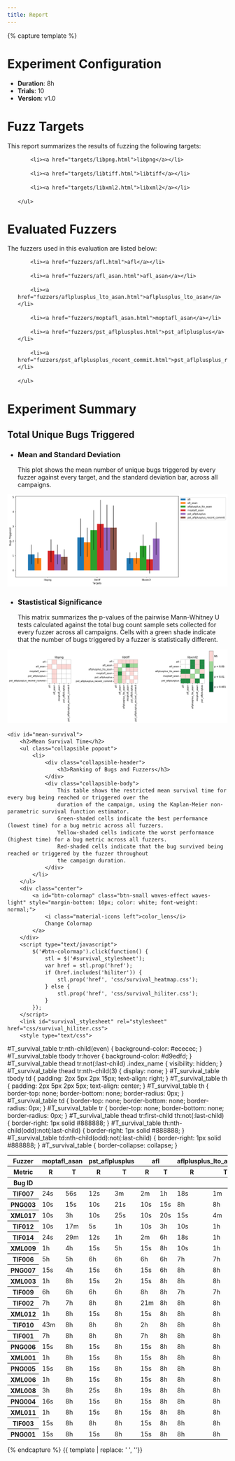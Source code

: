 ```yaml
---
title: Report
---
```



{% capture template %}



<div class="section">
    <h1>Experiment Configuration</h1>
    <ul class="browser-default">
        <li><b>Duration</b>: 8h</li>
        <li><b>Trials</b>: 10</li>
        <li><b>Version</b>: v1.0</li>
    </ul>
</div>
<div class="section">
    <h1>Fuzz Targets</h1>
    <p>This report summarizes the results of fuzzing the following targets:</p>
    <ul id="target-list" class="browser-default">
        
        <li><a href="targets/libpng.html">libpng</a></li>
        
        <li><a href="targets/libtiff.html">libtiff</a></li>
        
        <li><a href="targets/libxml2.html">libxml2</a></li>
        
    </ul>
</div>

<div class="section">
    <h1>Evaluated Fuzzers</h1>
    <p>The fuzzers used in this evaluation are listed below:</p>
    <ul id="fuzzer-list" class="browser-default">
        
        <li><a href="fuzzers/afl.html">afl</a></li>
        
        <li><a href="fuzzers/afl_asan.html">afl_asan</a></li>
        
        <li><a href="fuzzers/aflplusplus_lto_asan.html">aflplusplus_lto_asan</a></li>
        
        <li><a href="fuzzers/moptafl_asan.html">moptafl_asan</a></li>
        
        <li><a href="fuzzers/pst_aflplusplus.html">pst_aflplusplus</a></li>
        
        <li><a href="fuzzers/pst_aflplusplus_recent_commit.html">pst_aflplusplus_recent_commit</a></li>
        
    </ul>
</div>

<!--
EXPERIMENT PARAMETERS WILL BE LISTED HERE
-->

<div class="section">
    <h1>Experiment Summary</h1>
    <div id="bugs-triggered">
        <h2>Total Unique Bugs Triggered</h2>
        <ul class="collapsible popout">
            <li>
                <div class="collapsible-header">
                    <h3>Mean and Standard Deviation</h3>
                </div>
                <div class="collapsible-body">
                    This plot shows the mean number of unique bugs triggered by every fuzzer against every target,
                    and the standard deviation bar, across all campaigns.
                </div>
            </li>
        </ul>
        <img class="materialboxed responsive-img" src="plot/summary_unique_bugs.svg">
        <ul class="collapsible popout">
            <li>
                <div class="collapsible-header">
                    <h3>Stastistical Significance</h3>
                </div>
                <div class="collapsible-body">
                    This matrix summarizes the p-values of the pairwise Mann-Whitney U tests calculated against the
                    total bug count sample sets collected for every fuzzer across all campaigns. Cells with a green
                    shade indicate that the number of bugs triggered by a fuzzer is statistically different.
                </div>
            </li>
        </ul>
        <img class="materialboxed responsive-img" src="plot/summary_signplot.svg">
    </div>

    <div id="mean-survival">
        <h2>Mean Survival Time</h2>
        <ul class="collapsible popout">
            <li>
                <div class="collapsible-header">
                    <h3>Ranking of Bugs and Fuzzers</h3>
                </div>
                <div class="collapsible-body">
                    This table shows the restricted mean survival time for every bug being reached or triggered over the
                    duration of the campaign, using the Kaplan-Meier non-parametric survival function estimator.
                    Green-shaded cells indicate the best performance (lowest time) for a bug metric across all fuzzers.
                    Yellow-shaded cells indicate the worst performance (highest time) for a bug metric across all fuzzers.
                    Red-shaded cells indicate that the bug survived being reached or triggered by the fuzzer throughout
                    the campaign duration.
                </div>
            </li>
        </ul>
        <div class="center">
            <a id="btn-colormap" class="btn-small waves-effect waves-light" style="margin-bottom: 10px; color: white; font-weight: normal;">
                <i class="material-icons left">color_lens</i>
                Change Colormap
            </a>
        </div>
        <script type="text/javascript">
            $('#btn-colormap').click(function() {
                stl = $('#survival_stylesheet');
                var href = stl.prop('href');
                if (href.includes('hiliter')) {
                    stl.prop('href', 'css/survival_heatmap.css');
                } else {
                    stl.prop('href', 'css/survival_hiliter.css');
                }
            });
        </script>
        <link id="survival_stylesheet" rel="stylesheet" href="css/survival_hiliter.css">
        <style type="text/css">
#T_survival_table tr:nth-child(even) {
  background-color: #ececec;
}
#T_survival_table tbody tr:hover {
  background-color: #d9edfd;
}
#T_survival_table thead tr:not(:last-child) .index_name {
  visibility: hidden;
}
#T_survival_table thead tr:nth-child(3) {
  display: none;
}
#T_survival_table tbody td {
  padding: 2px 5px 2px 15px;
  text-align: right;
}
#T_survival_table th {
  padding: 2px 5px 2px 5px;
  text-align: center;
}
#T_survival_table th {
  border-top: none;
  border-bottom: none;
  border-radius: 0px;
}
#T_survival_table  td {
  border-top: none;
  border-bottom: none;
  border-radius: 0px;
}
#T_survival_table  tr {
  border-top: none;
  border-bottom: none;
  border-radius: 0px;
}
#T_survival_table thead tr:first-child th:not(:last-child) {
  border-right: 1px solid #888888;
}
#T_survival_table  th:nth-child(odd):not(:last-child) {
  border-right: 1px solid #888888;
}
#T_survival_table  td:nth-child(odd):not(:last-child) {
  border-right: 1px solid #888888;
}
#T_survival_table  {
  border-collapse: collapse;
}
</style>
<table id="T_survival_table">
  <thead>
    <tr>
      <th class="index_name level0" >Fuzzer</th>
      <th id="T_survival_table_level0_col0" class="col_heading level0 col0" colspan="2">moptafl_asan</th>
      <th id="T_survival_table_level0_col2" class="col_heading level0 col2" colspan="2">pst_aflplusplus</th>
      <th id="T_survival_table_level0_col4" class="col_heading level0 col4" colspan="2">afl</th>
      <th id="T_survival_table_level0_col6" class="col_heading level0 col6" colspan="2">aflplusplus_lto_asan</th>
      <th id="T_survival_table_level0_col8" class="col_heading level0 col8" colspan="2">pst_aflplusplus_recent_commit</th>
      <th id="T_survival_table_level0_col10" class="col_heading level0 col10" colspan="2">afl_asan</th>
    </tr>
    <tr>
      <th class="index_name level1" >Metric</th>
      <th id="T_survival_table_level1_col0" class="col_heading level1 col0" >R</th>
      <th id="T_survival_table_level1_col1" class="col_heading level1 col1" >T</th>
      <th id="T_survival_table_level1_col2" class="col_heading level1 col2" >R</th>
      <th id="T_survival_table_level1_col3" class="col_heading level1 col3" >T</th>
      <th id="T_survival_table_level1_col4" class="col_heading level1 col4" >R</th>
      <th id="T_survival_table_level1_col5" class="col_heading level1 col5" >T</th>
      <th id="T_survival_table_level1_col6" class="col_heading level1 col6" >R</th>
      <th id="T_survival_table_level1_col7" class="col_heading level1 col7" >T</th>
      <th id="T_survival_table_level1_col8" class="col_heading level1 col8" >R</th>
      <th id="T_survival_table_level1_col9" class="col_heading level1 col9" >T</th>
      <th id="T_survival_table_level1_col10" class="col_heading level1 col10" >R</th>
      <th id="T_survival_table_level1_col11" class="col_heading level1 col11" >T</th>
    </tr>
    <tr>
      <th class="index_name level0" >Bug ID</th>
      <th class="blank col0" >&nbsp;</th>
      <th class="blank col1" >&nbsp;</th>
      <th class="blank col2" >&nbsp;</th>
      <th class="blank col3" >&nbsp;</th>
      <th class="blank col4" >&nbsp;</th>
      <th class="blank col5" >&nbsp;</th>
      <th class="blank col6" >&nbsp;</th>
      <th class="blank col7" >&nbsp;</th>
      <th class="blank col8" >&nbsp;</th>
      <th class="blank col9" >&nbsp;</th>
      <th class="blank col10" >&nbsp;</th>
      <th class="blank col11" >&nbsp;</th>
    </tr>
  </thead>
  <tbody>
    <tr>
      <th id="T_survival_table_level0_row0" class="row_heading level0 row0" >TIF007</th>
      <td id="T_survival_table_row0_col0" class="data row0 col0" >24s</td>
      <td id="T_survival_table_row0_col1" class="data row0 col1" >56s</td>
      <td id="T_survival_table_row0_col2" class="data row0 col2" >12s</td>
      <td id="T_survival_table_row0_col3" class="data row0 col3" >3m</td>
      <td id="T_survival_table_row0_col4" class="data row0 col4" >2m</td>
      <td id="T_survival_table_row0_col5" class="data row0 col5" >1h</td>
      <td id="T_survival_table_row0_col6" class="data row0 col6" >18s</td>
      <td id="T_survival_table_row0_col7" class="data row0 col7" >1m</td>
      <td id="T_survival_table_row0_col8" class="data row0 col8" >10s</td>
      <td id="T_survival_table_row0_col9" class="data row0 col9" >5m</td>
      <td id="T_survival_table_row0_col10" class="data row0 col10" >2m</td>
      <td id="T_survival_table_row0_col11" class="data row0 col11" >1h</td>
    </tr>
    <tr>
      <th id="T_survival_table_level0_row1" class="row_heading level0 row1" >PNG003</th>
      <td id="T_survival_table_row1_col0" class="data row1 col0" >10s</td>
      <td id="T_survival_table_row1_col1" class="data row1 col1" >15s</td>
      <td id="T_survival_table_row1_col2" class="data row1 col2" >10s</td>
      <td id="T_survival_table_row1_col3" class="data row1 col3" >21s</td>
      <td id="T_survival_table_row1_col4" class="data row1 col4" >10s</td>
      <td id="T_survival_table_row1_col5" class="data row1 col5" >15s</td>
      <td id="T_survival_table_row1_col6" class="data row1 col6" >8h</td>
      <td id="T_survival_table_row1_col7" class="data row1 col7" >8h</td>
      <td id="T_survival_table_row1_col8" class="data row1 col8" >10s</td>
      <td id="T_survival_table_row1_col9" class="data row1 col9" >34s</td>
      <td id="T_survival_table_row1_col10" class="data row1 col10" >10s</td>
      <td id="T_survival_table_row1_col11" class="data row1 col11" >15s</td>
    </tr>
    <tr>
      <th id="T_survival_table_level0_row2" class="row_heading level0 row2" >XML017</th>
      <td id="T_survival_table_row2_col0" class="data row2 col0" >10s</td>
      <td id="T_survival_table_row2_col1" class="data row2 col1" >3h</td>
      <td id="T_survival_table_row2_col2" class="data row2 col2" >10s</td>
      <td id="T_survival_table_row2_col3" class="data row2 col3" >25s</td>
      <td id="T_survival_table_row2_col4" class="data row2 col4" >10s</td>
      <td id="T_survival_table_row2_col5" class="data row2 col5" >20s</td>
      <td id="T_survival_table_row2_col6" class="data row2 col6" >15s</td>
      <td id="T_survival_table_row2_col7" class="data row2 col7" >4m</td>
      <td id="T_survival_table_row2_col8" class="data row2 col8" >8h</td>
      <td id="T_survival_table_row2_col9" class="data row2 col9" >8h</td>
      <td id="T_survival_table_row2_col10" class="data row2 col10" >10s</td>
      <td id="T_survival_table_row2_col11" class="data row2 col11" >20s</td>
    </tr>
    <tr>
      <th id="T_survival_table_level0_row3" class="row_heading level0 row3" >TIF012</th>
      <td id="T_survival_table_row3_col0" class="data row3 col0" >10s</td>
      <td id="T_survival_table_row3_col1" class="data row3 col1" >17m</td>
      <td id="T_survival_table_row3_col2" class="data row3 col2" >5s</td>
      <td id="T_survival_table_row3_col3" class="data row3 col3" >1h</td>
      <td id="T_survival_table_row3_col4" class="data row3 col4" >10s</td>
      <td id="T_survival_table_row3_col5" class="data row3 col5" >3h</td>
      <td id="T_survival_table_row3_col6" class="data row3 col6" >10s</td>
      <td id="T_survival_table_row3_col7" class="data row3 col7" >1h</td>
      <td id="T_survival_table_row3_col8" class="data row3 col8" >5s</td>
      <td id="T_survival_table_row3_col9" class="data row3 col9" >2h</td>
      <td id="T_survival_table_row3_col10" class="data row3 col10" >10s</td>
      <td id="T_survival_table_row3_col11" class="data row3 col11" >4h</td>
    </tr>
    <tr>
      <th id="T_survival_table_level0_row4" class="row_heading level0 row4" >TIF014</th>
      <td id="T_survival_table_row4_col0" class="data row4 col0" >24s</td>
      <td id="T_survival_table_row4_col1" class="data row4 col1" >29m</td>
      <td id="T_survival_table_row4_col2" class="data row4 col2" >12s</td>
      <td id="T_survival_table_row4_col3" class="data row4 col3" >1h</td>
      <td id="T_survival_table_row4_col4" class="data row4 col4" >2m</td>
      <td id="T_survival_table_row4_col5" class="data row4 col5" >6h</td>
      <td id="T_survival_table_row4_col6" class="data row4 col6" >18s</td>
      <td id="T_survival_table_row4_col7" class="data row4 col7" >1h</td>
      <td id="T_survival_table_row4_col8" class="data row4 col8" >10s</td>
      <td id="T_survival_table_row4_col9" class="data row4 col9" >1h</td>
      <td id="T_survival_table_row4_col10" class="data row4 col10" >2m</td>
      <td id="T_survival_table_row4_col11" class="data row4 col11" >7h</td>
    </tr>
    <tr>
      <th id="T_survival_table_level0_row5" class="row_heading level0 row5" >XML009</th>
      <td id="T_survival_table_row5_col0" class="data row5 col0" >1h</td>
      <td id="T_survival_table_row5_col1" class="data row5 col1" >4h</td>
      <td id="T_survival_table_row5_col2" class="data row5 col2" >15s</td>
      <td id="T_survival_table_row5_col3" class="data row5 col3" >5h</td>
      <td id="T_survival_table_row5_col4" class="data row5 col4" >15s</td>
      <td id="T_survival_table_row5_col5" class="data row5 col5" >8h</td>
      <td id="T_survival_table_row5_col6" class="data row5 col6" >10s</td>
      <td id="T_survival_table_row5_col7" class="data row5 col7" >1h</td>
      <td id="T_survival_table_row5_col8" class="data row5 col8" >8h</td>
      <td id="T_survival_table_row5_col9" class="data row5 col9" >8h</td>
      <td id="T_survival_table_row5_col10" class="data row5 col10" >15s</td>
      <td id="T_survival_table_row5_col11" class="data row5 col11" >8h</td>
    </tr>
    <tr>
      <th id="T_survival_table_level0_row6" class="row_heading level0 row6" >TIF006</th>
      <td id="T_survival_table_row6_col0" class="data row6 col0" >5h</td>
      <td id="T_survival_table_row6_col1" class="data row6 col1" >5h</td>
      <td id="T_survival_table_row6_col2" class="data row6 col2" >6h</td>
      <td id="T_survival_table_row6_col3" class="data row6 col3" >6h</td>
      <td id="T_survival_table_row6_col4" class="data row6 col4" >6h</td>
      <td id="T_survival_table_row6_col5" class="data row6 col5" >6h</td>
      <td id="T_survival_table_row6_col6" class="data row6 col6" >7h</td>
      <td id="T_survival_table_row6_col7" class="data row6 col7" >7h</td>
      <td id="T_survival_table_row6_col8" class="data row6 col8" >6h</td>
      <td id="T_survival_table_row6_col9" class="data row6 col9" >6h</td>
      <td id="T_survival_table_row6_col10" class="data row6 col10" >8h</td>
      <td id="T_survival_table_row6_col11" class="data row6 col11" >8h</td>
    </tr>
    <tr>
      <th id="T_survival_table_level0_row7" class="row_heading level0 row7" >PNG007</th>
      <td id="T_survival_table_row7_col0" class="data row7 col0" >15s</td>
      <td id="T_survival_table_row7_col1" class="data row7 col1" >4h</td>
      <td id="T_survival_table_row7_col2" class="data row7 col2" >15s</td>
      <td id="T_survival_table_row7_col3" class="data row7 col3" >6h</td>
      <td id="T_survival_table_row7_col4" class="data row7 col4" >15s</td>
      <td id="T_survival_table_row7_col5" class="data row7 col5" >6h</td>
      <td id="T_survival_table_row7_col6" class="data row7 col6" >8h</td>
      <td id="T_survival_table_row7_col7" class="data row7 col7" >8h</td>
      <td id="T_survival_table_row7_col8" class="data row7 col8" >15s</td>
      <td id="T_survival_table_row7_col9" class="data row7 col9" >7h</td>
      <td id="T_survival_table_row7_col10" class="data row7 col10" >15s</td>
      <td id="T_survival_table_row7_col11" class="data row7 col11" >8h</td>
    </tr>
    <tr>
      <th id="T_survival_table_level0_row8" class="row_heading level0 row8" >XML003</th>
      <td id="T_survival_table_row8_col0" class="data row8 col0" >1h</td>
      <td id="T_survival_table_row8_col1" class="data row8 col1" >8h</td>
      <td id="T_survival_table_row8_col2" class="data row8 col2" >15s</td>
      <td id="T_survival_table_row8_col3" class="data row8 col3" >2h</td>
      <td id="T_survival_table_row8_col4" class="data row8 col4" >15s</td>
      <td id="T_survival_table_row8_col5" class="data row8 col5" >8h</td>
      <td id="T_survival_table_row8_col6" class="data row8 col6" >8h</td>
      <td id="T_survival_table_row8_col7" class="data row8 col7" >8h</td>
      <td id="T_survival_table_row8_col8" class="data row8 col8" >8h</td>
      <td id="T_survival_table_row8_col9" class="data row8 col9" >8h</td>
      <td id="T_survival_table_row8_col10" class="data row8 col10" >15s</td>
      <td id="T_survival_table_row8_col11" class="data row8 col11" >8h</td>
    </tr>
    <tr>
      <th id="T_survival_table_level0_row9" class="row_heading level0 row9" >TIF009</th>
      <td id="T_survival_table_row9_col0" class="data row9 col0" >6h</td>
      <td id="T_survival_table_row9_col1" class="data row9 col1" >6h</td>
      <td id="T_survival_table_row9_col2" class="data row9 col2" >6h</td>
      <td id="T_survival_table_row9_col3" class="data row9 col3" >6h</td>
      <td id="T_survival_table_row9_col4" class="data row9 col4" >8h</td>
      <td id="T_survival_table_row9_col5" class="data row9 col5" >8h</td>
      <td id="T_survival_table_row9_col6" class="data row9 col6" >7h</td>
      <td id="T_survival_table_row9_col7" class="data row9 col7" >7h</td>
      <td id="T_survival_table_row9_col8" class="data row9 col8" >7h</td>
      <td id="T_survival_table_row9_col9" class="data row9 col9" >7h</td>
      <td id="T_survival_table_row9_col10" class="data row9 col10" >8h</td>
      <td id="T_survival_table_row9_col11" class="data row9 col11" >8h</td>
    </tr>
    <tr>
      <th id="T_survival_table_level0_row10" class="row_heading level0 row10" >TIF002</th>
      <td id="T_survival_table_row10_col0" class="data row10 col0" >7h</td>
      <td id="T_survival_table_row10_col1" class="data row10 col1" >7h</td>
      <td id="T_survival_table_row10_col2" class="data row10 col2" >8h</td>
      <td id="T_survival_table_row10_col3" class="data row10 col3" >8h</td>
      <td id="T_survival_table_row10_col4" class="data row10 col4" >21m</td>
      <td id="T_survival_table_row10_col5" class="data row10 col5" >8h</td>
      <td id="T_survival_table_row10_col6" class="data row10 col6" >8h</td>
      <td id="T_survival_table_row10_col7" class="data row10 col7" >8h</td>
      <td id="T_survival_table_row10_col8" class="data row10 col8" >8h</td>
      <td id="T_survival_table_row10_col9" class="data row10 col9" >8h</td>
      <td id="T_survival_table_row10_col10" class="data row10 col10" >30m</td>
      <td id="T_survival_table_row10_col11" class="data row10 col11" >8h</td>
    </tr>
    <tr>
      <th id="T_survival_table_level0_row11" class="row_heading level0 row11" >XML012</th>
      <td id="T_survival_table_row11_col0" class="data row11 col0" >1h</td>
      <td id="T_survival_table_row11_col1" class="data row11 col1" >8h</td>
      <td id="T_survival_table_row11_col2" class="data row11 col2" >15s</td>
      <td id="T_survival_table_row11_col3" class="data row11 col3" >8h</td>
      <td id="T_survival_table_row11_col4" class="data row11 col4" >15s</td>
      <td id="T_survival_table_row11_col5" class="data row11 col5" >8h</td>
      <td id="T_survival_table_row11_col6" class="data row11 col6" >8h</td>
      <td id="T_survival_table_row11_col7" class="data row11 col7" >8h</td>
      <td id="T_survival_table_row11_col8" class="data row11 col8" >8h</td>
      <td id="T_survival_table_row11_col9" class="data row11 col9" >8h</td>
      <td id="T_survival_table_row11_col10" class="data row11 col10" >15s</td>
      <td id="T_survival_table_row11_col11" class="data row11 col11" >8h</td>
    </tr>
    <tr>
      <th id="T_survival_table_level0_row12" class="row_heading level0 row12" >TIF010</th>
      <td id="T_survival_table_row12_col0" class="data row12 col0" >43m</td>
      <td id="T_survival_table_row12_col1" class="data row12 col1" >8h</td>
      <td id="T_survival_table_row12_col2" class="data row12 col2" >8h</td>
      <td id="T_survival_table_row12_col3" class="data row12 col3" >8h</td>
      <td id="T_survival_table_row12_col4" class="data row12 col4" >2h</td>
      <td id="T_survival_table_row12_col5" class="data row12 col5" >8h</td>
      <td id="T_survival_table_row12_col6" class="data row12 col6" >8h</td>
      <td id="T_survival_table_row12_col7" class="data row12 col7" >8h</td>
      <td id="T_survival_table_row12_col8" class="data row12 col8" >8h</td>
      <td id="T_survival_table_row12_col9" class="data row12 col9" >8h</td>
      <td id="T_survival_table_row12_col10" class="data row12 col10" >2h</td>
      <td id="T_survival_table_row12_col11" class="data row12 col11" >8h</td>
    </tr>
    <tr>
      <th id="T_survival_table_level0_row13" class="row_heading level0 row13" >TIF001</th>
      <td id="T_survival_table_row13_col0" class="data row13 col0" >7h</td>
      <td id="T_survival_table_row13_col1" class="data row13 col1" >8h</td>
      <td id="T_survival_table_row13_col2" class="data row13 col2" >8h</td>
      <td id="T_survival_table_row13_col3" class="data row13 col3" >8h</td>
      <td id="T_survival_table_row13_col4" class="data row13 col4" >7h</td>
      <td id="T_survival_table_row13_col5" class="data row13 col5" >8h</td>
      <td id="T_survival_table_row13_col6" class="data row13 col6" >8h</td>
      <td id="T_survival_table_row13_col7" class="data row13 col7" >8h</td>
      <td id="T_survival_table_row13_col8" class="data row13 col8" >8h</td>
      <td id="T_survival_table_row13_col9" class="data row13 col9" >8h</td>
      <td id="T_survival_table_row13_col10" class="data row13 col10" >8h</td>
      <td id="T_survival_table_row13_col11" class="data row13 col11" >8h</td>
    </tr>
    <tr>
      <th id="T_survival_table_level0_row14" class="row_heading level0 row14" >PNG006</th>
      <td id="T_survival_table_row14_col0" class="data row14 col0" >15s</td>
      <td id="T_survival_table_row14_col1" class="data row14 col1" >8h</td>
      <td id="T_survival_table_row14_col2" class="data row14 col2" >15s</td>
      <td id="T_survival_table_row14_col3" class="data row14 col3" >8h</td>
      <td id="T_survival_table_row14_col4" class="data row14 col4" >15s</td>
      <td id="T_survival_table_row14_col5" class="data row14 col5" >8h</td>
      <td id="T_survival_table_row14_col6" class="data row14 col6" >8h</td>
      <td id="T_survival_table_row14_col7" class="data row14 col7" >8h</td>
      <td id="T_survival_table_row14_col8" class="data row14 col8" >15s</td>
      <td id="T_survival_table_row14_col9" class="data row14 col9" >8h</td>
      <td id="T_survival_table_row14_col10" class="data row14 col10" >15s</td>
      <td id="T_survival_table_row14_col11" class="data row14 col11" >8h</td>
    </tr>
    <tr>
      <th id="T_survival_table_level0_row15" class="row_heading level0 row15" >XML001</th>
      <td id="T_survival_table_row15_col0" class="data row15 col0" >1h</td>
      <td id="T_survival_table_row15_col1" class="data row15 col1" >8h</td>
      <td id="T_survival_table_row15_col2" class="data row15 col2" >15s</td>
      <td id="T_survival_table_row15_col3" class="data row15 col3" >8h</td>
      <td id="T_survival_table_row15_col4" class="data row15 col4" >15s</td>
      <td id="T_survival_table_row15_col5" class="data row15 col5" >8h</td>
      <td id="T_survival_table_row15_col6" class="data row15 col6" >8h</td>
      <td id="T_survival_table_row15_col7" class="data row15 col7" >8h</td>
      <td id="T_survival_table_row15_col8" class="data row15 col8" >8h</td>
      <td id="T_survival_table_row15_col9" class="data row15 col9" >8h</td>
      <td id="T_survival_table_row15_col10" class="data row15 col10" >15s</td>
      <td id="T_survival_table_row15_col11" class="data row15 col11" >8h</td>
    </tr>
    <tr>
      <th id="T_survival_table_level0_row16" class="row_heading level0 row16" >PNG005</th>
      <td id="T_survival_table_row16_col0" class="data row16 col0" >15s</td>
      <td id="T_survival_table_row16_col1" class="data row16 col1" >8h</td>
      <td id="T_survival_table_row16_col2" class="data row16 col2" >15s</td>
      <td id="T_survival_table_row16_col3" class="data row16 col3" >8h</td>
      <td id="T_survival_table_row16_col4" class="data row16 col4" >15s</td>
      <td id="T_survival_table_row16_col5" class="data row16 col5" >8h</td>
      <td id="T_survival_table_row16_col6" class="data row16 col6" >8h</td>
      <td id="T_survival_table_row16_col7" class="data row16 col7" >8h</td>
      <td id="T_survival_table_row16_col8" class="data row16 col8" >15s</td>
      <td id="T_survival_table_row16_col9" class="data row16 col9" >8h</td>
      <td id="T_survival_table_row16_col10" class="data row16 col10" >15s</td>
      <td id="T_survival_table_row16_col11" class="data row16 col11" >8h</td>
    </tr>
    <tr>
      <th id="T_survival_table_level0_row17" class="row_heading level0 row17" >XML006</th>
      <td id="T_survival_table_row17_col0" class="data row17 col0" >1h</td>
      <td id="T_survival_table_row17_col1" class="data row17 col1" >8h</td>
      <td id="T_survival_table_row17_col2" class="data row17 col2" >15s</td>
      <td id="T_survival_table_row17_col3" class="data row17 col3" >8h</td>
      <td id="T_survival_table_row17_col4" class="data row17 col4" >15s</td>
      <td id="T_survival_table_row17_col5" class="data row17 col5" >8h</td>
      <td id="T_survival_table_row17_col6" class="data row17 col6" >8h</td>
      <td id="T_survival_table_row17_col7" class="data row17 col7" >8h</td>
      <td id="T_survival_table_row17_col8" class="data row17 col8" >8h</td>
      <td id="T_survival_table_row17_col9" class="data row17 col9" >8h</td>
      <td id="T_survival_table_row17_col10" class="data row17 col10" >15s</td>
      <td id="T_survival_table_row17_col11" class="data row17 col11" >8h</td>
    </tr>
    <tr>
      <th id="T_survival_table_level0_row18" class="row_heading level0 row18" >XML008</th>
      <td id="T_survival_table_row18_col0" class="data row18 col0" >3h</td>
      <td id="T_survival_table_row18_col1" class="data row18 col1" >8h</td>
      <td id="T_survival_table_row18_col2" class="data row18 col2" >25s</td>
      <td id="T_survival_table_row18_col3" class="data row18 col3" >8h</td>
      <td id="T_survival_table_row18_col4" class="data row18 col4" >19s</td>
      <td id="T_survival_table_row18_col5" class="data row18 col5" >8h</td>
      <td id="T_survival_table_row18_col6" class="data row18 col6" >8h</td>
      <td id="T_survival_table_row18_col7" class="data row18 col7" >8h</td>
      <td id="T_survival_table_row18_col8" class="data row18 col8" >8h</td>
      <td id="T_survival_table_row18_col9" class="data row18 col9" >8h</td>
      <td id="T_survival_table_row18_col10" class="data row18 col10" >20s</td>
      <td id="T_survival_table_row18_col11" class="data row18 col11" >8h</td>
    </tr>
    <tr>
      <th id="T_survival_table_level0_row19" class="row_heading level0 row19" >PNG004</th>
      <td id="T_survival_table_row19_col0" class="data row19 col0" >16s</td>
      <td id="T_survival_table_row19_col1" class="data row19 col1" >8h</td>
      <td id="T_survival_table_row19_col2" class="data row19 col2" >15s</td>
      <td id="T_survival_table_row19_col3" class="data row19 col3" >8h</td>
      <td id="T_survival_table_row19_col4" class="data row19 col4" >15s</td>
      <td id="T_survival_table_row19_col5" class="data row19 col5" >8h</td>
      <td id="T_survival_table_row19_col6" class="data row19 col6" >8h</td>
      <td id="T_survival_table_row19_col7" class="data row19 col7" >8h</td>
      <td id="T_survival_table_row19_col8" class="data row19 col8" >15s</td>
      <td id="T_survival_table_row19_col9" class="data row19 col9" >8h</td>
      <td id="T_survival_table_row19_col10" class="data row19 col10" >15s</td>
      <td id="T_survival_table_row19_col11" class="data row19 col11" >8h</td>
    </tr>
    <tr>
      <th id="T_survival_table_level0_row20" class="row_heading level0 row20" >XML011</th>
      <td id="T_survival_table_row20_col0" class="data row20 col0" >1h</td>
      <td id="T_survival_table_row20_col1" class="data row20 col1" >8h</td>
      <td id="T_survival_table_row20_col2" class="data row20 col2" >15s</td>
      <td id="T_survival_table_row20_col3" class="data row20 col3" >8h</td>
      <td id="T_survival_table_row20_col4" class="data row20 col4" >15s</td>
      <td id="T_survival_table_row20_col5" class="data row20 col5" >8h</td>
      <td id="T_survival_table_row20_col6" class="data row20 col6" >8h</td>
      <td id="T_survival_table_row20_col7" class="data row20 col7" >8h</td>
      <td id="T_survival_table_row20_col8" class="data row20 col8" >8h</td>
      <td id="T_survival_table_row20_col9" class="data row20 col9" >8h</td>
      <td id="T_survival_table_row20_col10" class="data row20 col10" >15s</td>
      <td id="T_survival_table_row20_col11" class="data row20 col11" >8h</td>
    </tr>
    <tr>
      <th id="T_survival_table_level0_row21" class="row_heading level0 row21" >TIF003</th>
      <td id="T_survival_table_row21_col0" class="data row21 col0" >15s</td>
      <td id="T_survival_table_row21_col1" class="data row21 col1" >8h</td>
      <td id="T_survival_table_row21_col2" class="data row21 col2" >8h</td>
      <td id="T_survival_table_row21_col3" class="data row21 col3" >8h</td>
      <td id="T_survival_table_row21_col4" class="data row21 col4" >15s</td>
      <td id="T_survival_table_row21_col5" class="data row21 col5" >8h</td>
      <td id="T_survival_table_row21_col6" class="data row21 col6" >8h</td>
      <td id="T_survival_table_row21_col7" class="data row21 col7" >8h</td>
      <td id="T_survival_table_row21_col8" class="data row21 col8" >8h</td>
      <td id="T_survival_table_row21_col9" class="data row21 col9" >8h</td>
      <td id="T_survival_table_row21_col10" class="data row21 col10" >15s</td>
      <td id="T_survival_table_row21_col11" class="data row21 col11" >8h</td>
    </tr>
    <tr>
      <th id="T_survival_table_level0_row22" class="row_heading level0 row22" >PNG001</th>
      <td id="T_survival_table_row22_col0" class="data row22 col0" >15s</td>
      <td id="T_survival_table_row22_col1" class="data row22 col1" >8h</td>
      <td id="T_survival_table_row22_col2" class="data row22 col2" >15s</td>
      <td id="T_survival_table_row22_col3" class="data row22 col3" >8h</td>
      <td id="T_survival_table_row22_col4" class="data row22 col4" >15s</td>
      <td id="T_survival_table_row22_col5" class="data row22 col5" >8h</td>
      <td id="T_survival_table_row22_col6" class="data row22 col6" >8h</td>
      <td id="T_survival_table_row22_col7" class="data row22 col7" >8h</td>
      <td id="T_survival_table_row22_col8" class="data row22 col8" >15s</td>
      <td id="T_survival_table_row22_col9" class="data row22 col9" >8h</td>
      <td id="T_survival_table_row22_col10" class="data row22 col10" >15s</td>
      <td id="T_survival_table_row22_col11" class="data row22 col11" >8h</td>
    </tr>
  </tbody>
</table>
    </div>
</div>



{% endcapture %}
{{ template | replace: '    ', ''}}
